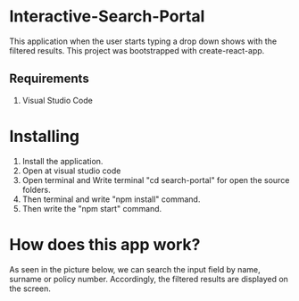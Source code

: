 # Interactive-Search-Portal

This application when the user starts typing a drop down shows with the filtered results.
This project was bootstrapped with create-react-app. 

## Requirements 

1. Visual Studio Code

# Installing

1. Install the application.
2. Open at visual studio code
3. Open terminal and Write terminal "cd search-portal" for open the source folders.
4. Then terminal and write "npm install" command.
5. Then write the "npm start" command.

# How does this app work?

As seen in the picture below, we can search the input field by name, surname or policy number. 
Accordingly, the filtered results are displayed on the screen.




